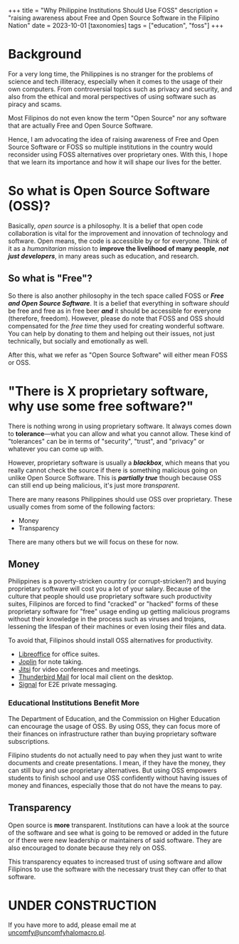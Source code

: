+++
title = "Why Philippine Institutions Should Use FOSS"
description = "raising awareness about Free and Open Source Software in the Filipino Nation"
date = 2023-10-01
[taxonomies]
tags = ["education", "foss"]
+++

# Background

For a very long time, the Philippines is no stranger for the problems of
science and tech illiteracy, especially when it comes to the usage of their
own computers. From controversial topics such as privacy and security,
and also from the ethical and moral perspectives of using software such as
piracy and scams.

Most Filipinos do not even know the term "Open Source" nor any software that
are actually Free and Open Source Software.

Hence, I am advocating the idea of raising awareness of Free and Open Source
Software or FOSS so multiple institutions in the country would reconsider
using FOSS alternatives over proprietary ones. With this, I hope that we
learn its importance and how it will shape our lives for the better.

# So what is Open Source Software (OSS)?

Basically, *open source* is a philosophy. It is a belief that open code
collaboration is vital for the improvement and innovation of technology and
software. Open means, the code is accessible by or for everyone. Think of it
as a *humanitarian* mission to __**improve the livelihood of many people**__,
***not just developers***, in many areas such as education, and research.

## So what is "Free"?

So there is also another philosophy in the tech space called FOSS or
***Free and Open Source Software***. It is a belief that everything in
software *should* be free and free as in free beer ***and*** it should be
accessible for everyone (therefore, freedom). However, please do note that
FOSS and OSS should compensated for the *free time* they used for creating wonderful
software. You can help by donating to them and helping out their issues,
not just technically, but socially and emotionally as well.

After this, what we refer as "Open Source Software" will either mean FOSS or OSS.

# "There is X proprietary software, why use some free software?"

There is nothing wrong in using proprietary software. It always comes down
to **tolerance**—what you can allow and what you cannot allow. These
kind of "tolerances" can be in terms of "security", "trust", and "privacy"
or whatever you can come up with.

However, proprietary software is usually a ***blackbox***, which means that
you really cannot check the source if there is something malicious going
on unlike Open Source Software. This is ***partially true*** though because
OSS can still end up being malicious, it's just more *transparent*.

There are many reasons Philippines should use OSS over proprietary. These usually
comes from some of the following factors:

- Money
- Transparency

There are many others but we will focus on these for now.

## Money

Philippines is a poverty-stricken country (or corrupt-stricken?) and buying
proprietary software will cost you a lot of your salary. Because of the
culture that people should use proprietary software such productivity suites,
Filipinos are forced to find "cracked" or "hacked" forms of these proprietary
software for "free" usage ending up getting malicious programs without their
knowledge in the process such as viruses and trojans, lessening the lifespan
of their machines or even losing their files and data.

To avoid that, Filipinos should install OSS alternatives for productivity.

- [Libreoffice](https://www.libreoffice.org/) for office suites.
- [Joplin](https://joplinapp.org/) for note taking.
- [Jitsi](https://jitsi.org) for video conferences and meetings.
- [Thunderbird Mail](https://www.thunderbird.net/) for local mail client on the desktop.
- [Signal](https://signal.org/) for E2E private messaging.

### Educational Institutions Benefit More

The Department of Education, and the Commission on Higher Education can
encourage the usage of OSS. By using OSS, they can focus more of their finances
on infrastructure rather than buying proprietary software subscriptions.

Filipino students do not actually need to pay when they just want to write
documents and create presentations. I mean, if they have the money, they can
still buy and use proprietary alternatives. But using OSS empowers students
to finish school and use OSS confidently without having issues of money
and finances, especially those that do not have the means to pay.

## Transparency

Open source is **more** transparent. Institutions can have a look at the
source of the software and see what is going to be removed or added in the
future or if there were new leadership or maintainers of said software. They
are also encouraged to donate because they rely on OSS.

This transparency equates to increased trust of using software and allow
Filipinos to use the software with the necessary trust they can offer to
that software.

# UNDER CONSTRUCTION

If you have more to add, please email me at [uncomfy@uncomfyhalomacro.pl](mailto:uncomfy@uncomfyhalomacro.pl).

